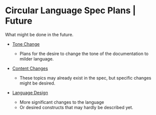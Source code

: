 Circular Language Spec Plans | Future
=====================================

What might be done in the future.

- [Tone Change](tone-change)

    - Plans for the desire to change the tone of the documentation to milder language.

- [Content Changes](content-changes)

    - These topics may already exist in the spec, but specific changes might be desired.

- [Language Design](language-design)

    - More significant changes to the language
    - Or desired constructs that may hardly be described yet.